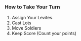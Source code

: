 ### How to Take Your Turn

1. Assign Your Levites
2. Cast Lots
3. Move Soldiers
4. Keep Score (Count your points)
